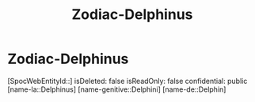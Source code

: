 ﻿---
title: "Zodiac-Delphinus"
type: Zodiac
tags:
- astro/Zodiac

---

# Zodiac-Delphinus

[SpocWebEntityId::]
isDeleted: false
isReadOnly: false
confidential: public
[name-la::Delphinus]
[name-genitive::Delphini]
[name-de::Delphin]

